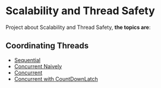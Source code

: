 Scalability and Thread Safety
======================

Project about Scalability and Thread Safety, **the topics are**:

Coordinating Threads
---------------------------------------- 
* [Sequential](https://github.com/robsonoduarte/concurrency-on-jvm/blob/master/scalability-thread-safety/src/main/java/br/com/mystudies/scalability/thread/safety/SequencialTotalFileSize.java) 
* [Concurrent Naively](https://github.com/robsonoduarte/concurrency-on-jvm/blob/master/scalability-thread-safety/src/main/java/br/com/mystudies/scalability/thread/safety/ConcurrentNaivelyTotalFileSize.java) 
* [Concurrent](https://github.com/robsonoduarte/concurrency-on-jvm/blob/master/scalability-thread-safety/src/main/java/br/com/mystudies/scalability/thread/safety/ConcurrentTotalFileSize.java)
* [Concurrent with CountDownLatch](https://github.com/robsonoduarte/concurrency-on-jvm/blob/master/scalability-thread-safety/src/main/java/br/com/mystudies/scalability/thread/safety/ConcurrentTotalFileSizeWLacth.java)

